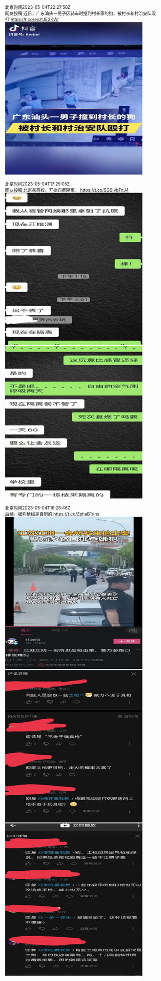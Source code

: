 北京时间2023-05-04T22:27:58Z<br>网友投稿
近日，广东汕头一男子因骑车时撞到村长家的狗，被村长和村治安队殴打 https://t.co/evztJE2KWr<br><img src='/temp/video/2023/u-Month-5/v-Day-04/whyyoutouzhele/1654130753620541445_0.jpg' width='450' height='500'><br><br>北京时间2023-05-04T17:29:05Z<br>网友投稿
北京某高校，开始自费隔离。 https://t.co/SGSIvbFnJ4<br><img src='/temp/image/2023/u-Month-5/1654055536474705921_0.jpg' width='450' height='500'><img src='/temp/image/2023/u-Month-5/1654055536474705921_1.jpg' width='450' height='500'><br><br>北京时间2023-05-04T16:26:46Z<br>后续，据称枪械是自制的 https://t.co/ZphaB1rins<br><img src='/temp/image/2023/u-Month-5/1654039855960150016_0.jpg' width='450' height='500'><img src='/temp/image/2023/u-Month-5/1654039855960150016_1.jpg' width='450' height='500'><img src='/temp/image/2023/u-Month-5/1654039855960150016_2.jpg' width='450' height='500'><br><br>